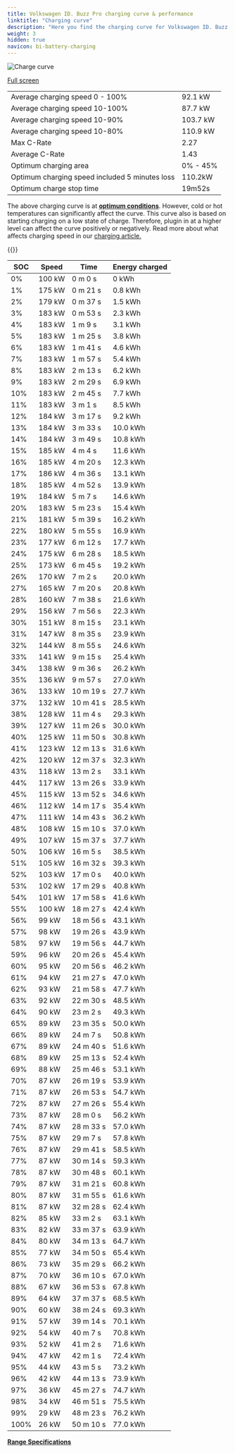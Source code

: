 ```yaml
---
title: Volkswagen ID. Buzz Pro charging curve & performance
linktitle: "Charging curve"
description: "Here you find the charging curve for Volkswagen ID. Buzz Pro."
weight: 3
hidden: true
navicon: bi-battery-charging
---
```

<!-- markdownlint-disable MD033 -->
<img src="../chargingcurve.svg" alt="Charge curve" class="img-fluid">

[Full screen](/models/volkswagen/id._buzz/id._buzz_pro/chargingcurve.svg)


<table class="table table-striped border">
<tbody>
<tr>
<td>Average charging speed 0 - 100%</td><td>92.1 kW</td>
</tr>
<tr>
<td>Average charging speed 10-100%</td><td>87.7 kW</td>
</tr>
<tr>
<td>Average charging speed 10-90%</td><td>103.7 kW</td>
</tr>
<tr>
<td>Average charging speed 10-80%</td><td>110.9 kW</td>
</tr>
<tr>
<td>Max C-Rate</td><td>2.27</td>
</tr>
<tr>
<td>Average C-Rate</td><td>1.43</td>
</tr>
<tr>
<td>Optimum charging area</td><td>0% - 45%</td>
</tr>
<tr>
<td>Optimum charging speed included 5 minutes loss</td><td>110.2kW</td>
</tr>
<tr>
<td>Optimum charge stop time</td><td>19m52s</td>
</tr>
</tbody>
</table>


The above charging curve is at **[optimum conditions](../../../../../technology/battery/charging/#temperature)**. However, cold or hot temperatures can significantly affect the curve. This curve also is based on starting charging on a low state of charge. Therefore, plugin in at a higher level can affect the curve positively or negatively. Read more about what affects charging speed in our [charging article.](../../../../../technology/battery/charging/)


{{<evkxdisplayaddarticle />}}
<table class="table table-striped border">
<thead>
<tr><th>SOC</th><th>Speed</th><th>Time</th><th>Energy charged</th></tr>
</thead>
<tbody>
<tr>
<td>0%</td><td>100 kW</td><td> 0 m 0 s </td><td>0 kWh </td>
</tr>
<tr>
<td>1%</td><td>175 kW</td><td> 0 m 21 s </td><td>0.8 kWh </td>
</tr>
<tr>
<td>2%</td><td>179 kW</td><td> 0 m 37 s </td><td>1.5 kWh </td>
</tr>
<tr>
<td>3%</td><td>183 kW</td><td> 0 m 53 s </td><td>2.3 kWh </td>
</tr>
<tr>
<td>4%</td><td>183 kW</td><td> 1 m 9 s </td><td>3.1 kWh </td>
</tr>
<tr>
<td>5%</td><td>183 kW</td><td> 1 m 25 s </td><td>3.8 kWh </td>
</tr>
<tr>
<td>6%</td><td>183 kW</td><td> 1 m 41 s </td><td>4.6 kWh </td>
</tr>
<tr>
<td>7%</td><td>183 kW</td><td> 1 m 57 s </td><td>5.4 kWh </td>
</tr>
<tr>
<td>8%</td><td>183 kW</td><td> 2 m 13 s </td><td>6.2 kWh </td>
</tr>
<tr>
<td>9%</td><td>183 kW</td><td> 2 m 29 s </td><td>6.9 kWh </td>
</tr>
<tr>
<td>10%</td><td>183 kW</td><td> 2 m 45 s </td><td>7.7 kWh </td>
</tr>
<tr>
<td>11%</td><td>183 kW</td><td> 3 m 1 s </td><td>8.5 kWh </td>
</tr>
<tr>
<td>12%</td><td>184 kW</td><td> 3 m 17 s </td><td>9.2 kWh </td>
</tr>
<tr>
<td>13%</td><td>184 kW</td><td> 3 m 33 s </td><td>10.0 kWh </td>
</tr>
<tr>
<td>14%</td><td>184 kW</td><td> 3 m 49 s </td><td>10.8 kWh </td>
</tr>
<tr>
<td>15%</td><td>185 kW</td><td> 4 m 4 s </td><td>11.6 kWh </td>
</tr>
<tr>
<td>16%</td><td>185 kW</td><td> 4 m 20 s </td><td>12.3 kWh </td>
</tr>
<tr>
<td>17%</td><td>186 kW</td><td> 4 m 36 s </td><td>13.1 kWh </td>
</tr>
<tr>
<td>18%</td><td>185 kW</td><td> 4 m 52 s </td><td>13.9 kWh </td>
</tr>
<tr>
<td>19%</td><td>184 kW</td><td> 5 m 7 s </td><td>14.6 kWh </td>
</tr>
<tr>
<td>20%</td><td>183 kW</td><td> 5 m 23 s </td><td>15.4 kWh </td>
</tr>
<tr>
<td>21%</td><td>181 kW</td><td> 5 m 39 s </td><td>16.2 kWh </td>
</tr>
<tr>
<td>22%</td><td>180 kW</td><td> 5 m 55 s </td><td>16.9 kWh </td>
</tr>
<tr>
<td>23%</td><td>177 kW</td><td> 6 m 12 s </td><td>17.7 kWh </td>
</tr>
<tr>
<td>24%</td><td>175 kW</td><td> 6 m 28 s </td><td>18.5 kWh </td>
</tr>
<tr>
<td>25%</td><td>173 kW</td><td> 6 m 45 s </td><td>19.2 kWh </td>
</tr>
<tr>
<td>26%</td><td>170 kW</td><td> 7 m 2 s </td><td>20.0 kWh </td>
</tr>
<tr>
<td>27%</td><td>165 kW</td><td> 7 m 20 s </td><td>20.8 kWh </td>
</tr>
<tr>
<td>28%</td><td>160 kW</td><td> 7 m 38 s </td><td>21.6 kWh </td>
</tr>
<tr>
<td>29%</td><td>156 kW</td><td> 7 m 56 s </td><td>22.3 kWh </td>
</tr>
<tr>
<td>30%</td><td>151 kW</td><td> 8 m 15 s </td><td>23.1 kWh </td>
</tr>
<tr>
<td>31%</td><td>147 kW</td><td> 8 m 35 s </td><td>23.9 kWh </td>
</tr>
<tr>
<td>32%</td><td>144 kW</td><td> 8 m 55 s </td><td>24.6 kWh </td>
</tr>
<tr>
<td>33%</td><td>141 kW</td><td> 9 m 15 s </td><td>25.4 kWh </td>
</tr>
<tr>
<td>34%</td><td>138 kW</td><td> 9 m 36 s </td><td>26.2 kWh </td>
</tr>
<tr>
<td>35%</td><td>136 kW</td><td> 9 m 57 s </td><td>27.0 kWh </td>
</tr>
<tr>
<td>36%</td><td>133 kW</td><td> 10 m 19 s </td><td>27.7 kWh </td>
</tr>
<tr>
<td>37%</td><td>132 kW</td><td> 10 m 41 s </td><td>28.5 kWh </td>
</tr>
<tr>
<td>38%</td><td>128 kW</td><td> 11 m 4 s </td><td>29.3 kWh </td>
</tr>
<tr>
<td>39%</td><td>127 kW</td><td> 11 m 26 s </td><td>30.0 kWh </td>
</tr>
<tr>
<td>40%</td><td>125 kW</td><td> 11 m 50 s </td><td>30.8 kWh </td>
</tr>
<tr>
<td>41%</td><td>123 kW</td><td> 12 m 13 s </td><td>31.6 kWh </td>
</tr>
<tr>
<td>42%</td><td>120 kW</td><td> 12 m 37 s </td><td>32.3 kWh </td>
</tr>
<tr>
<td>43%</td><td>118 kW</td><td> 13 m 2 s </td><td>33.1 kWh </td>
</tr>
<tr>
<td>44%</td><td>117 kW</td><td> 13 m 26 s </td><td>33.9 kWh </td>
</tr>
<tr>
<td>45%</td><td>115 kW</td><td> 13 m 52 s </td><td>34.6 kWh </td>
</tr>
<tr>
<td>46%</td><td>112 kW</td><td> 14 m 17 s </td><td>35.4 kWh </td>
</tr>
<tr>
<td>47%</td><td>111 kW</td><td> 14 m 43 s </td><td>36.2 kWh </td>
</tr>
<tr>
<td>48%</td><td>108 kW</td><td> 15 m 10 s </td><td>37.0 kWh </td>
</tr>
<tr>
<td>49%</td><td>107 kW</td><td> 15 m 37 s </td><td>37.7 kWh </td>
</tr>
<tr>
<td>50%</td><td>106 kW</td><td> 16 m 5 s </td><td>38.5 kWh </td>
</tr>
<tr>
<td>51%</td><td>105 kW</td><td> 16 m 32 s </td><td>39.3 kWh </td>
</tr>
<tr>
<td>52%</td><td>103 kW</td><td> 17 m 0 s </td><td>40.0 kWh </td>
</tr>
<tr>
<td>53%</td><td>102 kW</td><td> 17 m 29 s </td><td>40.8 kWh </td>
</tr>
<tr>
<td>54%</td><td>101 kW</td><td> 17 m 58 s </td><td>41.6 kWh </td>
</tr>
<tr>
<td>55%</td><td>100 kW</td><td> 18 m 27 s </td><td>42.4 kWh </td>
</tr>
<tr>
<td>56%</td><td>99 kW</td><td> 18 m 56 s </td><td>43.1 kWh </td>
</tr>
<tr>
<td>57%</td><td>98 kW</td><td> 19 m 26 s </td><td>43.9 kWh </td>
</tr>
<tr>
<td>58%</td><td>97 kW</td><td> 19 m 56 s </td><td>44.7 kWh </td>
</tr>
<tr>
<td>59%</td><td>96 kW</td><td> 20 m 26 s </td><td>45.4 kWh </td>
</tr>
<tr>
<td>60%</td><td>95 kW</td><td> 20 m 56 s </td><td>46.2 kWh </td>
</tr>
<tr>
<td>61%</td><td>94 kW</td><td> 21 m 27 s </td><td>47.0 kWh </td>
</tr>
<tr>
<td>62%</td><td>93 kW</td><td> 21 m 58 s </td><td>47.7 kWh </td>
</tr>
<tr>
<td>63%</td><td>92 kW</td><td> 22 m 30 s </td><td>48.5 kWh </td>
</tr>
<tr>
<td>64%</td><td>90 kW</td><td> 23 m 2 s </td><td>49.3 kWh </td>
</tr>
<tr>
<td>65%</td><td>89 kW</td><td> 23 m 35 s </td><td>50.0 kWh </td>
</tr>
<tr>
<td>66%</td><td>89 kW</td><td> 24 m 7 s </td><td>50.8 kWh </td>
</tr>
<tr>
<td>67%</td><td>89 kW</td><td> 24 m 40 s </td><td>51.6 kWh </td>
</tr>
<tr>
<td>68%</td><td>89 kW</td><td> 25 m 13 s </td><td>52.4 kWh </td>
</tr>
<tr>
<td>69%</td><td>88 kW</td><td> 25 m 46 s </td><td>53.1 kWh </td>
</tr>
<tr>
<td>70%</td><td>87 kW</td><td> 26 m 19 s </td><td>53.9 kWh </td>
</tr>
<tr>
<td>71%</td><td>87 kW</td><td> 26 m 53 s </td><td>54.7 kWh </td>
</tr>
<tr>
<td>72%</td><td>87 kW</td><td> 27 m 26 s </td><td>55.4 kWh </td>
</tr>
<tr>
<td>73%</td><td>87 kW</td><td> 28 m 0 s </td><td>56.2 kWh </td>
</tr>
<tr>
<td>74%</td><td>87 kW</td><td> 28 m 33 s </td><td>57.0 kWh </td>
</tr>
<tr>
<td>75%</td><td>87 kW</td><td> 29 m 7 s </td><td>57.8 kWh </td>
</tr>
<tr>
<td>76%</td><td>87 kW</td><td> 29 m 41 s </td><td>58.5 kWh </td>
</tr>
<tr>
<td>77%</td><td>87 kW</td><td> 30 m 14 s </td><td>59.3 kWh </td>
</tr>
<tr>
<td>78%</td><td>87 kW</td><td> 30 m 48 s </td><td>60.1 kWh </td>
</tr>
<tr>
<td>79%</td><td>87 kW</td><td> 31 m 21 s </td><td>60.8 kWh </td>
</tr>
<tr>
<td>80%</td><td>87 kW</td><td> 31 m 55 s </td><td>61.6 kWh </td>
</tr>
<tr>
<td>81%</td><td>87 kW</td><td> 32 m 28 s </td><td>62.4 kWh </td>
</tr>
<tr>
<td>82%</td><td>85 kW</td><td> 33 m 2 s </td><td>63.1 kWh </td>
</tr>
<tr>
<td>83%</td><td>82 kW</td><td> 33 m 37 s </td><td>63.9 kWh </td>
</tr>
<tr>
<td>84%</td><td>80 kW</td><td> 34 m 13 s </td><td>64.7 kWh </td>
</tr>
<tr>
<td>85%</td><td>77 kW</td><td> 34 m 50 s </td><td>65.4 kWh </td>
</tr>
<tr>
<td>86%</td><td>73 kW</td><td> 35 m 29 s </td><td>66.2 kWh </td>
</tr>
<tr>
<td>87%</td><td>70 kW</td><td> 36 m 10 s </td><td>67.0 kWh </td>
</tr>
<tr>
<td>88%</td><td>67 kW</td><td> 36 m 53 s </td><td>67.8 kWh </td>
</tr>
<tr>
<td>89%</td><td>64 kW</td><td> 37 m 37 s </td><td>68.5 kWh </td>
</tr>
<tr>
<td>90%</td><td>60 kW</td><td> 38 m 24 s </td><td>69.3 kWh </td>
</tr>
<tr>
<td>91%</td><td>57 kW</td><td> 39 m 14 s </td><td>70.1 kWh </td>
</tr>
<tr>
<td>92%</td><td>54 kW</td><td> 40 m 7 s </td><td>70.8 kWh </td>
</tr>
<tr>
<td>93%</td><td>52 kW</td><td> 41 m 2 s </td><td>71.6 kWh </td>
</tr>
<tr>
<td>94%</td><td>47 kW</td><td> 42 m 1 s </td><td>72.4 kWh </td>
</tr>
<tr>
<td>95%</td><td>44 kW</td><td> 43 m 5 s </td><td>73.2 kWh </td>
</tr>
<tr>
<td>96%</td><td>42 kW</td><td> 44 m 13 s </td><td>73.9 kWh </td>
</tr>
<tr>
<td>97%</td><td>36 kW</td><td> 45 m 27 s </td><td>74.7 kWh </td>
</tr>
<tr>
<td>98%</td><td>34 kW</td><td> 46 m 51 s </td><td>75.5 kWh </td>
</tr>
<tr>
<td>99%</td><td>29 kW</td><td> 48 m 23 s </td><td>76.2 kWh </td>
</tr>
<tr>
<td>100%</td><td>26 kW</td><td> 50 m 10 s </td><td>77.0 kWh </td>
</tr>
</tbody>
</table>

<div class="mt-3 mb-3">
<a href="../rangeandconsumption/" class="text-decoration-none text-black">
<strong><i class="bi-arrow-left"></i> Range </strong>
</a>
<a href="../specifications/" class="text-decoration-none text-black float-end">
<strong>Specifications <i class="bi-arrow-right"></i></strong>
</a>
</div>
